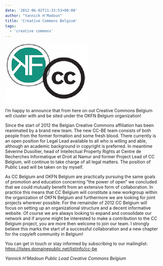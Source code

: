 ```yaml
---
date: '2012-06-02T11:33:53+00:00'
author: "Yannick H'Madoun"
title: 'Creative Commons Belgium'
tags:
  - 'creative commons'
---
```


![](Schermafbeelding-2012-05-31-om-21.06.21.png)

I’m happy to announce that from here on out Creative Commons Belgium will cluster with and be sited under the OKFN Belgium organization!

Since the start of 2012 the Belgian Creative Commons affiliation has been reanimated by a brand new team. The new CC-BE team consists of both people from the former formation and some fresh blood. There currently is an open position for Legal Lead available to all who is willing and able, although an academic background in copyright is preferred. In meantime Séverine Dusollier, head of Intellectual Property Rights at Centre de Recherches Informatique et Droit at Namur and former Project Lead of CC Belgium, will continue to take charge of all legal matters. The position of Public Lead will be taken on by myself.

As CC Belgium and OKFN Belgium are practically pursuing the same goals of promotion and education concerning “the power of open” we concluded that we could mutually benefit from an extensive form of collaboration. In practice this means that CC Belgium will constitute a new workgroup within the organization of OKFN Belgium and furthermore we are looking for joint projects wherever possible. For the remainder of 2012 CC Belgium will focus on setting up an organizational structure and a decent informative website. Of course we are always looking to expand and consolidate our network and if anyone might be interested to make a contribution to the CC Belgium project, you are more then welcome to join our team. I strongly believe this marks the start of a successful collaboration and a new chapter for the copyleft community in Belgium!

You can get in touch or stay informed by subscribing to our mailinglist: <https://listes.domainepublic.net/listinfo/cc-be>

_Yannick H’Madoun_ _Public Lead Creative Commons Belgium_
